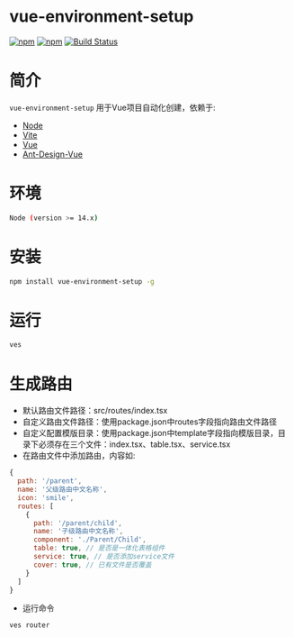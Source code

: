 # vue-environment-setup
<!-- Badges section here. -->
[![npm](https://img.shields.io/npm/v/vue-environment-setup.svg)](https://www.npmjs.com/package/vue-environment-setup)
[![npm](https://img.shields.io/npm/dm/vue-environment-setup.svg)](https://www.npmjs.com/package/vue-environment-setup)
[![Build Status](https://travis-ci.org/phinney001/vue-environment-setup.svg?branch=main)](https://travis-ci.org/phinney001/vue-environment-setup)

# 简介
`vue-environment-setup` 用于Vue项目自动化创建，依赖于:
+ [Node](https://nodejs.org/en)
+ [Vite](https://cn.vitejs.dev)
+ [Vue](https://v3.cn.vuejs.org)
+ [Ant-Design-Vue](https://2x.antdv.com/docs/vue/introduce-cn)

# 环境
  ```bash
  Node (version >= 14.x)
  ```

# 安装
  ```bash
  npm install vue-environment-setup -g
  ```

# 运行
  ```bash
  ves
  ```
# 生成路由
  + 默认路由文件路径：src/routes/index.tsx
  + 自定义路由文件路径：使用package.json中routes字段指向路由文件路径
  + 自定义配置模版目录：使用package.json中template字段指向模版目录，目录下必须存在三个文件：index.tsx、table.tsx、service.tsx
  + 在路由文件中添加路由，内容如: 
  ```javascript
  {
    path: '/parent',
    name: '父级路由中文名称',
    icon: 'smile',
    routes: [
      {
        path: '/parent/child',
        name: '子级路由中文名称',
        component: './Parent/Child',
        table: true, // 是否是一体化表格组件
        service: true, // 是否添加service文件
        cover: true, // 已有文件是否覆盖
      }
    ]
  }
  ```
  + 运行命令
  ```bash
  ves router
  ```